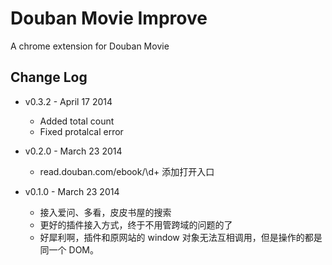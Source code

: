 # Douban Movie Improve

A chrome extension for Douban Movie

## Change Log

- v0.3.2 - April 17 2014
    - Added total count
    - Fixed protalcal error

- v0.2.0 - March 23 2014
    - read.douban.com/ebook/\d+ 添加打开入口

- v0.1.0 - March 23 2014
    - 接入爱问、多看，皮皮书屋的搜索
    - 更好的插件接入方式，终于不用管跨域的问题的了
    - 好犀利啊，插件和原网站的 window 对象无法互相调用，但是操作的都是同一个 DOM。
